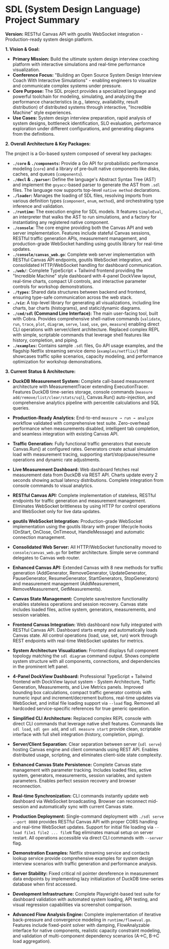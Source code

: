 # SDL (System Design Language) Project Summary

**Version:** RESTful Canvas API with goutils WebSocket integration - Production-ready system design platform.

**1. Vision & Goal:**

*   **Primary Mission:** Build the ultimate system design interview coaching platform with interactive simulations and real-time performance visualization.
*   **Conference Focus:** "Building an Open Source System Design Interview Coach With Interactive Simulations" - enabling engineers to visualize and communicate complex systems under pressure.
*   **Core Purpose:** The SDL project provides a specialized language and powerful toolchain for modeling, simulating, and analyzing the performance characteristics (e.g., latency, availability, result distribution) of distributed systems through interactive, "Incredible Machine" style experiences.
*   **Use Cases:** System design interview preparation, rapid analysis of system designs, bottleneck identification, SLO evaluation, performance exploration under different configurations, and generating diagrams from the definitions.

**2. Overall Architecture & Key Packages:**

The project is a Go-based system composed of several key packages:

*   **`./core` & `./components`:** Provide a Go API for probabilistic performance modeling (`core`) and a library of pre-built native components like disks, caches, and queues (`components`).
*   **`./decl` & `./parser`:** Define the language's Abstract Syntax Tree (AST) and implement the `goyacc`-based parser to generate the AST from `.sdl` files. The language now supports top-level `native method` declarations.
*   **`./loader`:** Manages the loading of SDL files, resolving imports from various definition types (`component`, `enum`, `method`), and orchestrating type inference and validation.
*   **`./runtime`:** The execution engine for SDL models. It features `SimpleEval`, an interpreter that walks the AST to run simulations, and a factory for instantiating any registered native component.
*   **`./console`**: The core engine providing both the Canvas API and web server implementation. Features include stateful Canvas sessions, RESTful traffic generation APIs, measurement management, and production-grade WebSocket handling using goutils library for real-time updates.
*   **`./console/canvas_web.go`**: Complete web server implementation with RESTful Canvas API endpoints, goutils WebSocket integration, and consolidated HTTP/WebSocket handling for dashboard communication.
*   **`./web/`**: Complete TypeScript + Tailwind frontend providing the "Incredible Machine" style dashboard with 4-panel DockView layout, real-time charts, compact UI controls, and interactive parameter controls for workshop demonstrations.
*   **`./types`**: Shared data structures between backend and frontend, ensuring type-safe communication across the web stack.
*   **`./viz`:** A top-level library for generating all visualizations, including line charts, bar charts (histograms), and static/dynamic diagrams.
*   **`./cmd/sdl` (Command Line Interface):** The main user-facing tool, built with Cobra. Provides comprehensive shell-native commands (`validate`, `run`, `trace`, `plot`, `diagram`, `serve`, `load`, `use`, `gen`, `measure`) enabling direct CLI operations with server/client architecture. Replaced complex REPL with simple, scriptable commands that leverage shell features like history, completion, and piping.
*   **`./examples`:** Contains sample `.sdl` files, Go API usage examples, and the flagship Netflix streaming service demo (`examples/netflix/`) that showcases traffic spike scenarios, capacity modeling, and performance optimization for workshop demonstrations.

**3. Current Status & Architecture:**

*   **DuckDB Measurement System:** Complete call-based measurement architecture with MeasurementTracer extending ExecutionTracer. Features DuckDB time-series storage, console commands (`measure add/remove/list/clear/stats/sql`), Canvas.Run() auto-injection, and comprehensive analytics pipeline with percentile calculations and SQL queries.
*   **Production-Ready Analytics:** End-to-end `measure → run → analyze` workflow validated with comprehensive test suite. Zero-overhead performance when measurements disabled, intelligent tab completion, and seamless integration with existing Canvas API.
*   **Traffic Generation:** Fully functional traffic generators that execute Canvas.Run() at configured rates. Generators create actual simulation load with measurement tracing, supporting start/stop/pause/resume operations and dynamic rate adjustments.
*   **Live Measurement Dashboard:** Web dashboard fetches real measurement data from DuckDB via REST API. Charts update every 2 seconds showing actual latency distributions. Complete integration from console commands to visual analytics.

*   **RESTful Canvas API:** Complete implementation of stateless, RESTful endpoints for traffic generation and measurement management. Eliminates WebSocket brittleness by using HTTP for control operations and WebSocket only for live data updates.
*   **goutils WebSocket Integration:** Production-grade WebSocket implementation using the goutils library with proper lifecycle hooks (OnStart, OnClose, OnTimeout, HandleMessage) and automatic connection management.
*   **Consolidated Web Server:** All HTTP/WebSocket functionality moved to `console/canvas_web.go` for better architecture. Simple serve command delegates to Canvas web router.
*   **Enhanced Canvas API:** Extended Canvas with 8 new methods for traffic generation (AddGenerator, RemoveGenerator, UpdateGenerator, PauseGenerator, ResumeGenerator, StartGenerators, StopGenerators) and measurement management (AddMeasurement, RemoveMeasurement, GetMeasurements).
*   **Canvas State Management:** Complete save/restore functionality enables stateless operations and session recovery. Canvas state includes loaded files, active system, generators, measurements, and session variables.
*   **Frontend Canvas Integration:** Web dashboard now fully integrated with RESTful Canvas API. Dashboard starts empty and automatically loads Canvas state. All control operations (load, use, set, run) work through REST endpoints with real-time WebSocket updates for metrics.
*   **System Architecture Visualization:** Frontend displays full component topology matching the `sdl diagram` command output. Shows complete system structure with all components, connections, and dependencies in the prominent left panel.
*   **4-Panel DockView Dashboard:** Professional TypeScript + Tailwind frontend with DockView layout system - System Architecture, Traffic Generation, Measurements, and Live Metrics panels. Improved bounding box calculations, compact traffic generator controls with numeric input and increment/decrement buttons, real-time updates via WebSocket, and initial file loading support via `--load` flag. Removed all hardcoded service-specific references for true generic operation.
*   **Simplified CLI Architecture:** Replaced complex REPL console with direct CLI commands that leverage native shell features. Commands like `sdl load`, `sdl gen add`, and `sdl measure start` provide clean, scriptable interface with full shell integration (history, completion, piping).
*   **Server/Client Separation:** Clear separation between server (`sdl serve`) hosting Canvas engine and client commands using REST API. Enables distributed usage, scripting, and eliminates client-side state complexity.
*   **Enhanced Canvas State Persistence:** Complete Canvas state management with parameter tracking. Includes loaded files, active system, generators, measurements, session variables, and system parameters. Enables perfect session recovery and browser reconnection.
*   **Real-time Synchronization:** CLI commands instantly update web dashboard via WebSocket broadcasting. Browser can reconnect mid-session and automatically sync with current Canvas state.
*   **Production Deployment:** Single-command deployment with `./sdl serve --port 8080` provides RESTful Canvas API with proper CORS handling and real-time WebSocket updates. Support for initial file loading via `--load file1 file2 ... fileN` flag eliminates manual setup on server restart. All operations accessible via direct CLI commands with `--server` flag.
*   **Demonstration Examples:** Netflix streaming service and contacts lookup service provide comprehensive examples for system design interview scenarios with traffic generation and performance analysis.
*   **Server Stability:** Fixed critical nil pointer dereference in measurement data endpoints by implementing lazy initialization of DuckDB time-series database when first accessed.
*   **Development Infrastructure:** Complete Playwright-based test suite for dashboard validation with automated system loading, API testing, and visual regression capabilities via screenshot comparison.
*   **Advanced Flow Analysis Engine:** Complete implementation of iterative back-pressure and convergence modeling in `runtime/floweval.go`. Features include fixed-point solver with damping, FlowAnalyzable interface for native components, realistic capacity constraint modeling, and validation of multi-component dependency scenarios (A→C, B→C load aggregation).
